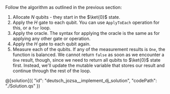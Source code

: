 Follow the algorithm as outlined in the previous section:

1. Allocate $N$ qubits - they start in the $\ket{0}$ state.
2. Apply the $H$ gate to each qubit. You can use `ApplyToEach` operation for this, or a `for` loop.
3. Apply the oracle. The syntax for applying the oracle is the same as for applying any other gate or operation.
4. Apply the $H$ gate to each qubit again.
5. Measure each of the qubits. If any of the measurement results is `One`, the function is balanced.
We cannot return `false` as soon as we encounter a `One` result, though, since we need to return all qubits to $\ket{0}$ state first.
Instead, we'll update the mutable variable that stores our result and continue through the rest of the loop.

@[solution]({
    "id": "deutsch_jozsa__implement_dj_solution",
    "codePath": "./Solution.qs"
})
